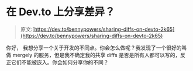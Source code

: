 # 在 Dev.to 上分享差异？

> 原文:[https://dev.to/bennypowers/sharing-diffs-on-devto-2k65](https://dev.to/bennypowers/sharing-diffs-on-devto-2k65)

你好，
我想分享一个关于开发的不同点。你会怎么做呢？我发现了一个很好的叫做 mergely 的服务，但是我不确定我的共享 diffs 是否是所有人都可以写的，反正它们不能被嵌入。你会如何分享你的不同？